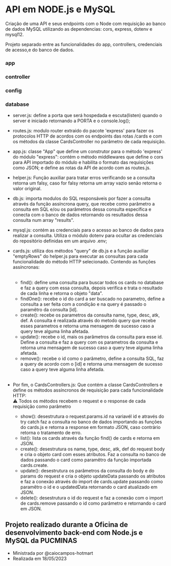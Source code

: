 # API em NODE.js e MySQL

Criação de uma API e seus endpoints com o Node com requisição ao banco de dados MySQL utilizando as dependencias: cors, express, dotenv e mysql12.

Projeto separado entre as funcionalidades do app, controllers, credenciais de acesso,e do banco de dados.


### app
### controller
### config
### database

- server.js: define a porta que será hospedada e escuta(listen) quando o server é iniciado retornando a PORTA e o console.log();
- routes.js: modulo router extraido do pacote 'express' para fazer os protocolos HTTP de acordos com os endpoints das rotas /cards e com os métodos da classe CardsController no parâmetro de cada requisição.
- app.js: classe "App" que define um construtor para o método 'express' do módulo "express": contém o método middlewares que define o cors para API importado do módulo e habilita o formato das requisições como JSON; e define as rotas da API de acordo com as routes.js.
- helper.js: Função auxiliar para tratar erros verificando se a consulta retorna um falsy, caso for falsy retorna um array vazio senão retorna o valor original.
- db.js: importa modulos do SQL responsáveis por fazer a consulta através da função assíncrona query, que recebe como parâmetro a consulta em SQL e/ou os parâmetros dessa consulta específica e conecta com o banco de dados retornando os resultados dessa consulta num array "results".
- mysql.js: contém as credenciais para o acesso ao banco de dados para realizar a consulta. Utiliza o módulo dotenv para ocultar as credenciais do repositório definidas em um arquivo .env;
- cards.js: utiliza dos métodos "query" de db.js e a função auxiliar "emptyRows" do helper.js para executar as consultas para cada funcionalidade do método HTTP selecionado. Contendo as funções assíncronas:<br><br>
    - find(): define uma consulta para buscar todos os cards no database e faz a query com essa consulta, depois verifica e trata o resultado de cada linha e retorna o objeto "data".<br>
    - findOne(): recebe o id do card a ser buscado no parametro, define a consulta a ser feita com a condição e na query é passado o paramêtro da consulta [id].<br>
    - create(): recebe os parametros da consulta name, type, desc, atk, def. A consulta é realizada através do metodo query que recebe esses parametros e retorna uma mensagem de sucesso caso a query teve alguma linha afetada.<br>
    - update(): recebe o id, mais os parâmetros da consulta para esse id. Define a consulta e faz a query com os parametros da consulta e retorna uma mensagem de sucesso caso a query teve alguma linha afetada.<br>
    - remove(): recebe o id como o parâmetro, define a consulta SQL, faz a query de acordo com o [id] e retorna uma mensagem de sucesso caso a query teve alguma linha afetada.<br><br>
    
- Por fim, o CardsControllers.js: Que contém a classe CardsControllers e define os métodos assíncronos de requisição para cada funcionalidade HTTP:<br>
 ⚠️ Todos os métodos recebem o request e o response de cada requisição como parâmetro
    - show(): desestrutura o request.params.id na variavél id e através do try catch faz a consulta no banco de dados importando as funções do cards.js e retorna a response em formato JSON, caso contrário retorna o tratamento de erro.
    - list(): lista os cards através da função find() de cards e retorna em JSON.
    - create(): desestrutura os name, type, desc, atk, def do request body e cria o objeto card com esses atributos. Faz a consulta no banco de dados passando o card como paramêtro da função importada cards.create.
    - update(): desestrutura os parâmetros da consulta do body e do params do request e cria o objeto updateData passando os atributos e faz a conexão através do import de cards.update passando como paramêtro o id e o updatedData retornando o card atualizado em JSON.
    - delete(): desestrutura o id do request e faz a conexão com o import de cards.remove passando o id como parâmetro e retornando o card em JSON.

## Projeto realizado durante a Oficina de desenvolvimento back-end com Node.js e MySQL da PUCMINAS
- Ministrada por @caiocampos-hotmart
- Realizada em 18/05/2023
